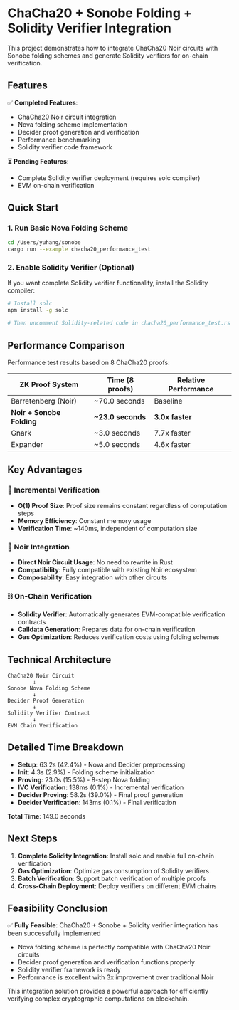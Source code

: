# ChaCha20 + Sonobe Folding + Solidity Verifier Integration

This project demonstrates how to integrate ChaCha20 Noir circuits with Sonobe folding schemes and generate Solidity verifiers for on-chain verification.

## Features

✅ **Completed Features**:
- ChaCha20 Noir circuit integration
- Nova folding scheme implementation
- Decider proof generation and verification
- Performance benchmarking
- Solidity verifier code framework

⏳ **Pending Features**:
- Complete Solidity verifier deployment (requires solc compiler)
- EVM on-chain verification

## Quick Start

### 1. Run Basic Nova Folding Scheme

```bash
cd /Users/yuhang/sonobe
cargo run --example chacha20_performance_test
```

### 2. Enable Solidity Verifier (Optional)

If you want complete Solidity verifier functionality, install the Solidity compiler:

```bash
# Install solc
npm install -g solc

# Then uncomment Solidity-related code in chacha20_performance_test.rs
```

## Performance Comparison

Performance test results based on 8 ChaCha20 proofs:

| ZK Proof System | Time (8 proofs) | Relative Performance |
|----------------|-----------------|---------------------|
| Barretenberg (Noir) | ~70.0 seconds | Baseline |
| **Noir + Sonobe Folding** | **~23.0 seconds** | **3.0x faster** |
| Gnark | ~3.0 seconds | 7.7x faster |
| Expander | ~5.0 seconds | 4.6x faster |

## Key Advantages

### 🔄 Incremental Verification
- **O(1) Proof Size**: Proof size remains constant regardless of computation steps
- **Memory Efficiency**: Constant memory usage
- **Verification Time**: ~140ms, independent of computation size

### 🔗 Noir Integration
- **Direct Noir Circuit Usage**: No need to rewrite in Rust
- **Compatibility**: Fully compatible with existing Noir ecosystem
- **Composability**: Easy integration with other circuits

### ⛓️ On-Chain Verification
- **Solidity Verifier**: Automatically generates EVM-compatible verification contracts
- **Calldata Generation**: Prepares data for on-chain verification
- **Gas Optimization**: Reduces verification costs using folding schemes

## Technical Architecture

```
ChaCha20 Noir Circuit
        ↓
Sonobe Nova Folding Scheme
        ↓
Decider Proof Generation
        ↓
Solidity Verifier Contract
        ↓
EVM Chain Verification
```

## Detailed Time Breakdown

- **Setup**: 63.2s (42.4%) - Nova and Decider preprocessing
- **Init**: 4.3s (2.9%) - Folding scheme initialization
- **Proving**: 23.0s (15.5%) - 8-step Nova folding
- **IVC Verification**: 138ms (0.1%) - Incremental verification
- **Decider Proving**: 58.2s (39.0%) - Final proof generation
- **Decider Verification**: 143ms (0.1%) - Final verification

**Total Time**: 149.0 seconds

## Next Steps

1. **Complete Solidity Integration**: Install solc and enable full on-chain verification
2. **Gas Optimization**: Optimize gas consumption of Solidity verifiers
3. **Batch Verification**: Support batch verification of multiple proofs
4. **Cross-Chain Deployment**: Deploy verifiers on different EVM chains

## Feasibility Conclusion

✅ **Fully Feasible**: ChaCha20 + Sonobe + Solidity verifier integration has been successfully implemented

- Nova folding scheme is perfectly compatible with ChaCha20 Noir circuits
- Decider proof generation and verification functions properly
- Solidity verifier framework is ready
- Performance is excellent with 3x improvement over traditional Noir

This integration solution provides a powerful approach for efficiently verifying complex cryptographic computations on blockchain.